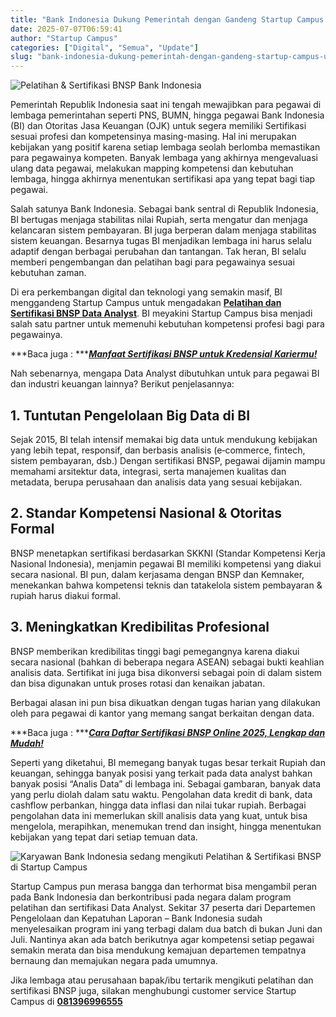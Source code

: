 ```yaml
---
title: "Bank Indonesia Dukung Pemerintah dengan Gandeng Startup Campus Untuk Berikan Sertifikasi Kompetensi BNSP Bagi Pegawai "
date: 2025-07-07T06:59:41
author: "Startup Campus"
categories: ["Digital", "Semua", "Update"]
slug: "bank-indonesia-dukung-pemerintah-dengan-gandeng-startup-campus-untuk-berikan-sertifikasi-kompetensi-bnsp-bagi-pegawai"
---
```


![Pelatihan & Sertifikasi BNSP Bank Indonesia](https://lh7-rt.googleusercontent.com/docsz/AD_4nXfD0JMckQ53VGCKHaoYYIH-maUvvKyAMjtpY0ectpjxFtpKabdiAeMweHGzfOC7Mwx6Sr1cZD6omxfl08J-l1Xnzdrl7guR_aolKAoKTT7PjNmeYMpoR22MXuEM5yYDwuOlXWD06Q?key=i94Mvqqj9X4cdrfSG1w-8A)

Pemerintah Republik Indonesia saat ini tengah mewajibkan para pegawai di lembaga pemerintahan seperti PNS, BUMN, hingga pegawai Bank Indonesia (BI) dan Otoritas Jasa Keuangan (OJK) untuk segera memiliki Sertifikasi sesuai profesi dan kompetensinya masing-masing. Hal ini merupakan kebijakan yang positif karena setiap lembaga seolah berlomba memastikan para pegawainya kompeten. Banyak lembaga yang akhirnya mengevaluasi ulang data pegawai, melakukan mapping kompetensi dan kebutuhan lembaga, hingga akhirnya menentukan sertifikasi apa yang tepat bagi tiap pegawai.

Salah satunya Bank Indonesia. Sebagai bank sentral di Republik Indonesia, BI bertugas menjaga stabilitas nilai Rupiah, serta mengatur dan menjaga kelancaran sistem pembayaran. BI juga berperan dalam menjaga stabilitas sistem keuangan. Besarnya tugas BI menjadikan lembaga ini harus selalu adaptif dengan berbagai perubahan dan tantangan. Tak heran, BI selalu memberi pengembangan dan pelatihan bagi para pegawainya sesuai kebutuhan zaman.

Di era perkembangan digital dan teknologi yang semakin masif, BI menggandeng Startup Campus untuk mengadakan [**Pelatihan dan Sertifikasi BNSP Data Analyst**](https://www.startupcampus.id/sertifikasi/bnsp). BI meyakini Startup Campus bisa menjadi salah satu partner untuk memenuhi kebutuhan kompetensi profesi bagi para pegawainya. 

***Baca juga : ***[***Manfaat Sertifikasi BNSP untuk Kredensial Kariermu!***](https://www.startupcampus.id/blog/manfaat-sertifikasi-bnsp-untuk-kredensial-kariermu/)

Nah sebenarnya, mengapa Data Analyst dibutuhkan untuk para pegawai BI dan industri keuangan lainnya? Berikut penjelasannya:

## **1. Tuntutan Pengelolaan Big Data di BI**

Sejak 2015, BI telah intensif memakai big data untuk mendukung kebijakan yang lebih tepat, responsif, dan berbasis analisis (e‑commerce, fintech, sistem pembayaran, dsb.) Dengan sertifikasi BNSP, pegawai dijamin mampu memahami arsitektur data, integrasi, serta manajemen kualitas dan metadata, berupa perusahaan dan analisis data yang sesuai kebijakan.

## **2. Standar Kompetensi Nasional & Otoritas Formal**

BNSP menetapkan sertifikasi berdasarkan SKKNI (Standar Kompetensi Kerja Nasional Indonesia), menjamin pegawai BI memiliki kompetensi yang diakui secara nasional. BI pun, dalam kerjasama dengan BNSP dan Kemnaker, menekankan bahwa kompetensi teknis dan tatakelola sistem pembayaran & rupiah harus diakui formal.

## **3. Meningkatkan Kredibilitas Profesional**

BNSP memberikan kredibilitas tinggi bagi pemegangnya karena diakui secara nasional (bahkan di beberapa negara ASEAN) sebagai bukti keahlian analisis data. Sertifikat ini juga bisa dikonversi sebagai poin di dalam sistem dan bisa digunakan untuk proses rotasi dan kenaikan jabatan.

Berbagai alasan ini pun bisa dikuatkan dengan tugas harian yang dilakukan oleh para pegawai di kantor yang memang sangat berkaitan dengan data.

***Baca juga : ***[***Cara Daftar Sertifikasi BNSP Online 2025, Lengkap dan Mudah!***](https://www.startupcampus.id/blog/cara-daftar-sertifikasi-bnsp-online-2025-lengkap-dan-mudah/)

Seperti yang diketahui, BI memegang banyak tugas besar terkait Rupiah dan keuangan, sehingga banyak posisi yang terkait pada data analyst bahkan banyak posisi “Analis Data” di lembaga ini. Sebagai gambaran, banyak data yang perlu diolah dalam satu waktu. Pengolahan data kredit di bank, data cashflow perbankan, hingga data inflasi dan nilai tukar rupiah. Berbagai pengolahan data ini memerlukan skill analisis data yang kuat, untuk bisa mengelola, merapihkan, menemukan trend dan insight, hingga menentukan kebijakan yang tepat dari setiap temuan data.

![Karyawan Bank Indonesia sedang mengikuti Pelatihan & Sertifikasi BNSP di Startup Campus](https://lh7-rt.googleusercontent.com/docsz/AD_4nXfUFi2WtVsvuzbcT4YG80kuXooezyYY5XVG1EjzXENwtmNXIWfKHOtT0OvFUlHJjpRgQW9d6FzbcyiRWLWs04faC5UJAXeXWKpu7YZF2vvdURhpAr0wbH0nj4lBtqFLDK_yVEgeug?key=i94Mvqqj9X4cdrfSG1w-8A)

Startup Campus pun merasa bangga dan terhormat bisa mengambil peran pada Bank Indonesia dan berkontribusi pada negara dalam program pelatihan dan sertifikasi Data Analyst. Sekitar 37 peserta dari Departemen Pengelolaan dan Kepatuhan Laporan – Bank Indonesia sudah menyelesaikan program ini yang terbagi dalam dua batch di bukan Juni dan Juli. Nantinya akan ada batch berikutnya agar kompetensi setiap pegawai semakin merata dan bisa mendukung kemajuan departemen tempatnya bernaung dan memajukan negara pada umumnya.

Jika lembaga atau perusahaan bapak/ibu tertarik mengikuti pelatihan dan sertifikasi BNSP juga, silakan menghubungi customer service Startup Campus di [**081396996555**](https://api.whatsapp.com/send?phone=6281396996555&text=Halo%2C+saya+ingin+mengetahui+program+Startup+Campus)
